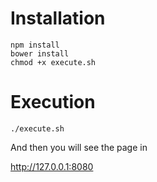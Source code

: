 # Installation

    npm install
    bower install
    chmod +x execute.sh

# Execution

    ./execute.sh

And then you will see the page in

   http://127.0.0.1:8080
